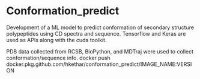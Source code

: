 # Conformation_predict
Development of a ML model to predict conformation of secondary structure polypeptides using CD spectra and sequence.
Tensorflow and Keras are used as APIs along with the cuda toolkit.

PDB data collected from RCSB, BioPython, and MDTraj were used to collect conformation/sequence info.
docker push docker.pkg.github.com/hkethar/conformation_predict/IMAGE_NAME:VERSION
